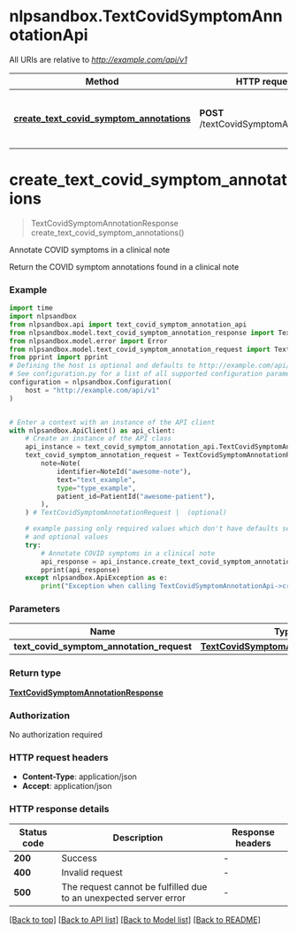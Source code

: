 # nlpsandbox.TextCovidSymptomAnnotationApi

All URIs are relative to *http://example.com/api/v1*

Method | HTTP request | Description
------------- | ------------- | -------------
[**create_text_covid_symptom_annotations**](TextCovidSymptomAnnotationApi.md#create_text_covid_symptom_annotations) | **POST** /textCovidSymptomAnnotations | Annotate COVID symptoms in a clinical note


# **create_text_covid_symptom_annotations**
> TextCovidSymptomAnnotationResponse create_text_covid_symptom_annotations()

Annotate COVID symptoms in a clinical note

Return the COVID symptom annotations found in a clinical note

### Example

```python
import time
import nlpsandbox
from nlpsandbox.api import text_covid_symptom_annotation_api
from nlpsandbox.model.text_covid_symptom_annotation_response import TextCovidSymptomAnnotationResponse
from nlpsandbox.model.error import Error
from nlpsandbox.model.text_covid_symptom_annotation_request import TextCovidSymptomAnnotationRequest
from pprint import pprint
# Defining the host is optional and defaults to http://example.com/api/v1
# See configuration.py for a list of all supported configuration parameters.
configuration = nlpsandbox.Configuration(
    host = "http://example.com/api/v1"
)


# Enter a context with an instance of the API client
with nlpsandbox.ApiClient() as api_client:
    # Create an instance of the API class
    api_instance = text_covid_symptom_annotation_api.TextCovidSymptomAnnotationApi(api_client)
    text_covid_symptom_annotation_request = TextCovidSymptomAnnotationRequest(
        note=Note(
            identifier=NoteId("awesome-note"),
            text="text_example",
            type="type_example",
            patient_id=PatientId("awesome-patient"),
        ),
    ) # TextCovidSymptomAnnotationRequest |  (optional)

    # example passing only required values which don't have defaults set
    # and optional values
    try:
        # Annotate COVID symptoms in a clinical note
        api_response = api_instance.create_text_covid_symptom_annotations(text_covid_symptom_annotation_request=text_covid_symptom_annotation_request)
        pprint(api_response)
    except nlpsandbox.ApiException as e:
        print("Exception when calling TextCovidSymptomAnnotationApi->create_text_covid_symptom_annotations: %s\n" % e)
```


### Parameters

Name | Type | Description  | Notes
------------- | ------------- | ------------- | -------------
 **text_covid_symptom_annotation_request** | [**TextCovidSymptomAnnotationRequest**](TextCovidSymptomAnnotationRequest.md)|  | [optional]

### Return type

[**TextCovidSymptomAnnotationResponse**](TextCovidSymptomAnnotationResponse.md)

### Authorization

No authorization required

### HTTP request headers

 - **Content-Type**: application/json
 - **Accept**: application/json


### HTTP response details
| Status code | Description | Response headers |
|-------------|-------------|------------------|
**200** | Success |  -  |
**400** | Invalid request |  -  |
**500** | The request cannot be fulfilled due to an unexpected server error |  -  |

[[Back to top]](#) [[Back to API list]](../README.md#documentation-for-api-endpoints) [[Back to Model list]](../README.md#documentation-for-models) [[Back to README]](../README.md)

